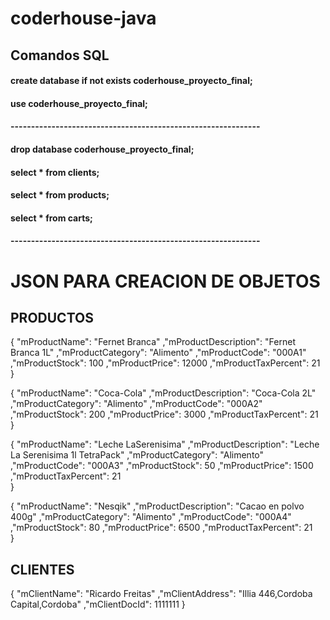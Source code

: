 # coderhouse-java

## Comandos SQL 
#### create database if not exists coderhouse_proyecto_final;
#### use coderhouse_proyecto_final;
#### -------------------------------------------------------------
#### drop database coderhouse_proyecto_final;
#### select * from clients;
#### select * from products;
#### select * from carts;
#### -------------------------------------------------------------

# JSON PARA CREACION DE OBJETOS
## PRODUCTOS
{
"mProductName": "Fernet Branca"
,"mProductDescription": "Fernet Branca 1L"
,"mProductCategory": "Alimento"
,"mProductCode": "000A1"
,"mProductStock": 100
,"mProductPrice": 12000
,"mProductTaxPercent": 21     
}

{
"mProductName": "Coca-Cola"
,"mProductDescription": "Coca-Cola 2L"
,"mProductCategory": "Alimento"
,"mProductCode": "000A2"
,"mProductStock": 200
,"mProductPrice": 3000
,"mProductTaxPercent": 21     
}

{
"mProductName": "Leche LaSerenisima"
,"mProductDescription": "Leche La Serenisima 1l TetraPack"
,"mProductCategory": "Alimento"
,"mProductCode": "000A3"
,"mProductStock": 50
,"mProductPrice": 1500
,"mProductTaxPercent": 21    
}

{
"mProductName": "Nesqik"
,"mProductDescription": "Cacao en polvo 400g"
,"mProductCategory": "Alimento"
,"mProductCode": "000A4"
,"mProductStock": 80
,"mProductPrice": 6500
,"mProductTaxPercent": 21    
}

## CLIENTES

{
"mClientName": "Ricardo Freitas"
,"mClientAddress": "Illia 446,Cordoba Capital,Cordoba"
,"mClientDocId": 1111111
}